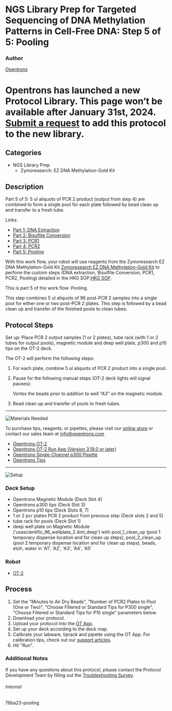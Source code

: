 # NGS Library Prep for Targeted Sequencing of DNA Methylation Patterns in Cell-Free DNA: Step 5 of 5: Pooling

### Author
[Opentrons](https://opentrons.com/)


# Opentrons has launched a new Protocol Library. This page won’t be available after January 31st, 2024. [Submit a request](https://docs.google.com/forms/d/e/1FAIpQLSdYYp9QCKow4nn0KlCVsMS3HX0eJ0N9O7-erajKvcpT0lWbSg/viewform) to add this protocol to the new library.

## Categories
* NGS Library Prep
     * Zymoresearch: EZ DNA Methylation-Gold Kit

## Description
Part 5 of 5: 5 ul aliquots of PCR 2 product (output from step 4) are combined to form a single pool for each plate followed by bead clean up and transfer to a fresh tube.

Links:
* [Part 1: DNA Extraction](http://protocols.opentrons.com/protocol/76ba23)
* [Part 2: Bisulfite Conversion](http://protocols.opentrons.com/protocol/76ba23-bisulfite_conversion)
* [Part 3: PCR1](http://protocols.opentrons.com/protocol/76ba23-pcr1)
* [Part 4: PCR2](http://protocols.opentrons.com/protocol/76ba23-pcr2)
* [Part 5: Pooling](http://protocols.opentrons.com/protocol/76ba23-pooling)

With this work flow, your robot will use reagents from the Zymoresearch EZ DNA Methylation-Gold Kit [Zymoresearch EZ DNA Methylation-Gold Kit](https://www.zymoresearch.com/collections/ez-dna-methylation-gold-kits) to perform the custom steps (DNA extraction, Bisulfite Conversion, PCR1, PCR2, Pooling) detailed in the HKG SOP.[HKG SOP](https://s3.amazonaws.com/pf-upload-01/u-4256/0/2021-03-04/vw23kchHKG%20Standard%20Operating%20Procedure%20for%20DNA%20extraction%20Targeted%20next%20generation%20sequencing%20and%20.xlsx).

This is part 5 of the work flow: Pooling.

This step combines 5 ul aliquots of 96 post-PCR 2 samples into a single pool for either one or two post-PCR 2 plates. This step is followed by a bead clean up and transfer of the finished pools to clean tubes.


## Protocol Steps

Set up: Place PCR 2 output samples (1 or 2 plates), tube rack (with 1 or 2 tubes for output pools), magnetic module and deep well plate, p300 and p10 tips on the OT-2 deck.  

The OT-2 will perform the following steps:
1. For each plate, combine 5 ul aliquots of PCR 2 product into a single pool.
2. Pause for the following manual steps (OT-2 deck lights will signal pauses):

   Vortex the beads prior to addition to well "A3" on the magnetic module.

3. Bead clean up and transfer of pools to fresh tubes.



---
![Materials Needed](https://s3.amazonaws.com/opentrons-protocol-library-website/custom-README-images/001-General+Headings/materials.png)

To purchase tips, reagents, or pipettes, please visit our [online store](https://shop.opentrons.com/) or contact our sales team at [info@opentrons.com](mailto:info@opentrons.com)

* [Opentrons OT-2](https://shop.opentrons.com/collections/ot-2-robot/products/ot-2)
* [Opentrons OT-2 Run App (Version 3.19.0 or later)](https://opentrons.com/ot-app/)
* [Opentrons Single-Channel p300 Pipette](https://shop.opentrons.com/collections/ot-2-pipettes/products/single-channel-electronic-pipette)
* [Opentrons Tips](https://shop.opentrons.com/collections/opentrons-tips)

---
![Setup](https://s3.amazonaws.com/opentrons-protocol-library-website/custom-README-images/001-General+Headings/Setup.png)

### Deck Setup
* Opentrons Magnetic Module (Deck Slot 4)
* Opentrons p300 tips (Deck Slot 3)
* Opentrons p10 tips (Deck Slots 8, 7)
* 1 or 2 pcr plates PCR 2 product from previous step (Deck slots 2 and 5)
* tube rack for pools (Deck Slot 1)
* deep well plate on Magnetic Module ('usascientific_96_wellplate_2.4ml_deep') with pool_1_clean_up (pool 1 temporary dispense location and for clean up steps), pool_2_clean_up (pool 2 temporary dispense location and for clean up steps), beads, etoh, water in 'A1', 'A2', 'A3', 'A4', 'A5'

### Robot
* [OT-2](https://opentrons.com/ot-2)

## Process
1. Set the "Minutes to Air Dry Beads", "Number of PCR2 Plates to Pool (One or Two)", "Choose Filtered or Standard Tips for P300 single", "Choose Filtered or Standard Tips for P10 single" parameters below.
2. Download your protocol.
3. Upload your protocol into the [OT App](https://opentrons.com/ot-app).
4. Set up your deck according to the deck map.
5. Calibrate your labware, tiprack and pipette using the OT App. For calibration tips, check out our [support articles](https://support.opentrons.com/en/collections/1559720-guide-for-getting-started-with-the-ot-2).
6. Hit "Run".

### Additional Notes
If you have any questions about this protocol, please contact the Protocol Development Team by filling out the [Troubleshooting Survey](https://protocol-troubleshooting.paperform.co/).

###### Internal
76ba23-pooling
